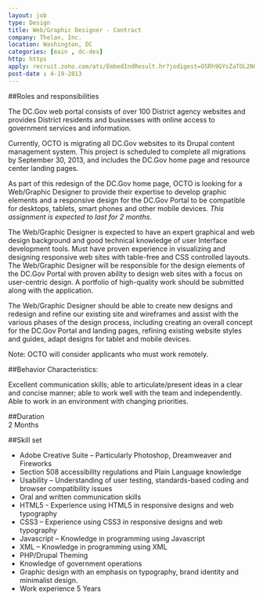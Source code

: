 ```yaml
---
layout: job
type: Design
title: Web/Graphic Designer - Contract
company: Thelan, Inc.
location: Washington, DC
categories: [main , dc-des]
http: https
apply: recruit.zoho.com/ats/EmbedIndResult.hr?jodigest=OSRh9GYsZaTOL2NGRkvoONXOZrng1MJg4LZQGJ5BHPtTI86GZOj5kI1cHCfJKb0DS2beup7XXhA-&embedsource=Indeed
post-date : 4-19-2013
---
```


##Roles and responsibilities 	

The DC.Gov web portal consists of over 100 District agency websites and provides District residents and businesses with online access to government services and information.

Currently, OCTO is migrating all DC.Gov websites to its Drupal content management system. This project is scheduled to complete all migrations by September 30, 2013, and includes the DC.Gov home page and resource center landing pages.

As part of this redesign of the DC.Gov home page, OCTO is looking for a Web/Graphic Designer to provide their expertise to develop graphic elements and a responsive design for the DC.Gov Portal to be compatible for desktops, tablets, smart phones and other mobile devices. *This assignment is expected to last for 2 months*.

The Web/Graphic Designer is expected to have an expert graphical and web design background and good technical knowledge of user Interface development tools. Must have proven experience in visualizing and designing responsive web sites with table-free and CSS controlled layouts. The Web/Graphic Designer will be responsible for the design elements of the DC.Gov Portal with proven ability to design web sites with a focus on user-centric design. A portfolio of high-quality work should be submitted along with the application.

The Web/Graphic Designer should be able to create new designs and redesign and refine our existing site and wireframes and assist with the various phases of the design process, including creating an overall concept for the DC.Gov Portal and landing pages, refining existing website styles and guides, adapt designs for tablet and mobile devices.

Note: OCTO will consider applicants who must work remotely.

##Behavior Characteristics:

Excellent communication skills; able to articulate/present ideas in a clear and concise manner; able to work well with the team and independently. Able to work in an environment with changing priorities.

##Duration 	
2 Months

##Skill set 	

* Adobe Creative Suite – Particularly Photoshop, Dreamweaver and Fireworks
* Section 508 accessibility regulations and Plain Language knowledge
* Usability – Understanding of user testing, standards-based coding and browser compatibility issues
* Oral and written communication skills
* HTML5 - Experience using HTML5 in responsive designs and web typography
* CSS3 – Experience using CSS3 in responsive designs and web typography
* Javascript – Knowledge in programming using Javascript
* XML – Knowledge in programming using XML
* PHP/Drupal Theming
* Knowledge of government operations
* Graphic design with an emphasis on typography, brand identity and minimalist design.
* Work experience 	5 Years